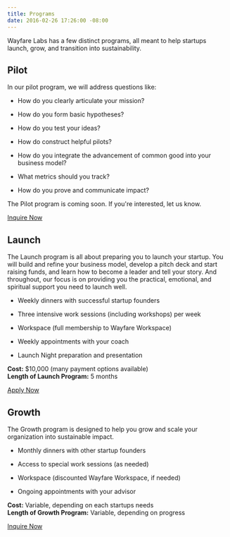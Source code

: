 ```yaml
---
title: Programs
date: 2016-02-26 17:26:00 -08:00
---
```


Wayfare Labs has a few distinct programs, all meant to help startups launch, grow, and transition into sustainability.

## Pilot

In our pilot program, we will address questions like:

* How do you clearly articulate your mission?

* How do you form basic hypotheses?

* How do you test your ideas?

* How do construct helpful pilots?

* How do you integrate the advancement of common good into your business model?

* What metrics should you track?

* How do you prove and communicate impact?

The Pilot program is coming soon. If you're interested, let us know.

<a href="/contact" class="button huge">Inquire Now</a>

## Launch

The Launch program is all about preparing you to launch your startup. You will build and refine your business model, develop a pitch deck and start raising funds, and learn how to become a leader and tell your story. And throughout, our focus is on providing you the practical, emotional, and spiritual support you need to launch well.

* Weekly dinners with successful startup founders

* Three intensive work sessions (including workshops) per week

* Workspace (full membership to Wayfare Workspace)

* Weekly appointments with your coach

* Launch Night preparation and presentation

**Cost:** $10,000 (many payment options available)\
**Length of Launch Program:** 5 months

<a href="/apply" class="button huge">Apply Now</a>

## Growth

The Growth program is designed to help you grow and scale your organization into sustainable impact.

* Monthly dinners with other startup founders

* Access to special work sessions (as needed)

* Workspace (discounted Wayfare Workspace, if needed)

* Ongoing appointments with your advisor

**Cost:** Variable, depending on each startups needs\
**Length of Growth Program:** Variable, depending on progress

<a href="/contact" class="button huge">Inquire Now</a>
